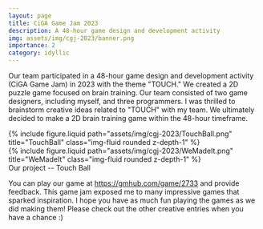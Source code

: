 ```yaml
---
layout: page
title: CiGA Game Jam 2023
description: A 48-hour game design and development activity
img: assets/img/cgj-2023/banner.png
importance: 2
category: idyllic
---
```


Our team participated in a 48-hour game design and development activity (CiGA Game Jam) in 2023 with the theme "TOUCH." We created a 2D puzzle game focused on brain training. Our team consisted of two game designers, including myself, and three programmers. I was thrilled to brainstorm creative ideas related to "TOUCH" with my team. We ultimately decided to make a 2D brain training game within the 48-hour timeframe.

<div class="row">
    <div class="col-sm mt-3 mt-md-0">
        {% include figure.liquid path="assets/img/cgj-2023/TouchBall.png" title="TouchBall" class="img-fluid rounded z-depth-1" %}
    </div>
    <div class="col-sm mt-3 mt-md-0">
        {% include figure.liquid path="assets/img/cgj-2023/WeMadeIt.png" title="WeMadeIt" class="img-fluid rounded z-depth-1" %}
    </div>
</div>
<div class="caption">
    Our project -- Touch Ball
</div>

You can play our game at https://gmhub.com/game/2733 and provide feedback. This game jam exposed me to many impressive games that sparked inspiration. I hope you have as much fun playing the games as we did making them! Please check out the other creative entries when you have a chance :)
